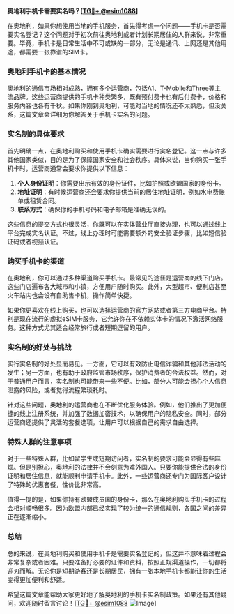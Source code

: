 **奥地利手机卡需要实名吗？[[TG💪+ @esim1088](https://t.me/s/esim1088)]**

在奥地利，如果你想使用当地的手机服务，首先得考虑一个问题——手机卡是否需要实名登记？这个问题对于初次前往奥地利或者计划长期居住的人群来说，非常重要。毕竟，手机卡是日常生活中不可或缺的一部分，无论是通讯、上网还是其他用途，都需要一张靠谱的SIM卡。

### 奥地利手机卡的基本情况

奥地利的通信市场相对成熟，拥有多个运营商，包括A1、T-Mobile和Three等主流品牌。这些运营商提供的手机卡种类繁多，既有预付费卡也有后付费卡，价格和服务内容也各有千秋。如果你刚到奥地利，可能对当地的情况还不太熟悉，但没关系，这篇文章会详细为你解答关于手机卡实名的问题。

### 实名制的具体要求

首先明确一点，在奥地利购买和使用手机卡确实需要进行实名登记。这一点与许多其他国家类似，目的是为了保障国家安全和社会秩序。具体来说，当你购买一张手机卡时，运营商通常会要求你提供以下信息：

1. **个人身份证明**：你需要出示有效的身份证件，比如护照或欧盟国家的身份卡。
2. **地址证明**：有时候运营商还会要求你提供当前的居住地址证明，例如水电费账单或租赁合同。
3. **联系方式**：确保你的手机号码和电子邮箱是准确无误的。

这些信息的提交方式也很灵活，你既可以在实体营业厅直接办理，也可以通过线上平台完成实名认证。不过，线上办理时可能需要额外的安全验证步骤，比如短信验证码或者视频认证。

### 购买手机卡的渠道

在奥地利，你可以通过多种渠道购买手机卡。最常见的途径是运营商的线下门店。这些门店遍布各大城市和小镇，方便用户随时购买。此外，大型超市、便利店甚至火车站内也会设有自助售卡机，操作简单快捷。

如果你更喜欢在线上购买，也可以选择运营商的官方网站或者第三方电商平台。特别是现在流行的虚拟eSIM卡服务，它允许你在不依赖实体卡的情况下激活网络服务。这种方式尤其适合经常旅行或者短期逗留的用户。

### 实名制的好处与挑战

实行实名制的好处显而易见。一方面，它可以有效防止电信诈骗和其他非法活动的发生；另一方面，也有助于政府监管市场秩序，保护消费者的合法权益。然而，对于普通用户而言，实名制也可能带来一些不便。比如，部分人可能会担心个人信息泄露的风险，或者觉得流程繁琐耗时。

针对这些问题，奥地利的运营商也在不断优化服务体验。例如，他们推出了更加便捷的线上注册系统，并加强了数据加密技术，以确保用户的隐私安全。同时，部分运营商还提供了灵活的套餐选项，让用户可以根据自己的需求自由选择。

### 特殊人群的注意事项

对于一些特殊人群，比如留学生或短期访问者，实名制的要求可能会显得有些麻烦。但是别担心，奥地利的法律并不会刻意为难外国人。只要你能提供合法的身份证明和居住信息，就能顺利申请手机卡。此外，一些运营商还专门为国际客户设计了特殊的优惠套餐，性价比非常高。

值得一提的是，如果你持有欧盟成员国的身份卡，那么在奥地利购买手机卡的过程会相对顺畅很多。因为欧盟内部已经实现了较为统一的通信规则，各国之间的差异正在逐渐缩小。

### 总结

总的来说，在奥地利购买和使用手机卡是需要实名登记的，但这并不意味着过程会非常复杂或者困难。只要准备好必要的证件和资料，按照正规渠道操作，一切都将迎刃而解。无论你是短期游客还是长期居民，拥有一张本地手机卡都能让你的生活变得更加便利和舒适。

希望这篇文章能帮助大家更好地了解奥地利的手机卡实名制政策。如果还有其他疑问，欢迎随时留言讨论！[[TG💪+ @esim1088](https://t.me/s/esim1088) ![Image](https://i.postimg.cc/4NQfJmqS/Snipaste-2025-05-13-00-14-12.png)]